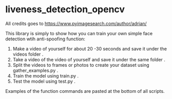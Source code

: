# liveness_detection_opencv
All credits goes to https://www.pyimagesearch.com/author/adrian/

This library is simply to show how you can train your own simple face detection wtih anti-spoofing function:  
1. Make a video of yourself for about 20 -30 seconds and save it under the videos folder . 
2. Take a video of the video of yourself and save it under the same folder . 
3. Split the videos to frames or photos to create your dataset using gather_examples.py . 
4. Train the model using train.py . 
4. Test the model using test.py . 

Examples of the function commands are pasted at the bottom of all scripts.
